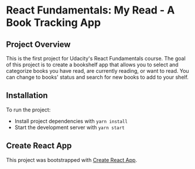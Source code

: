 # React Fundamentals: My Read - A Book Tracking App

## Project Overview

This is the first project for Udacity's React Fundamentals course. The goal of this project is to create a bookshelf app that allows you to select and categorize books you have read, are currently reading, or want to read. You can change to books' status and search for new books to add to your shelf.

## Installation

To run the project:

* Install project dependencies with `yarn install`
* Start the development server with `yarn start`

## Create React App

This project was bootstrapped with [Create React App](https://github.com/facebookincubator/create-react-app).
